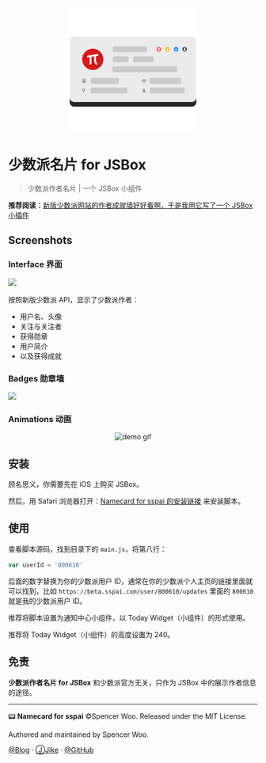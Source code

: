 <div align="center">
<img src="assets/sspai.png" alt="sspai" width="256px"/>
</div>

# 少数派名片 for JSBox

> 少数派作者名片 | 一个 JSBox 小组件

**推荐阅读：**[新版少数派网站的作者成就墙好好看啊，于是我用它写了一个 JSBox 小插件](https://beta.sspai.com/post/55562)

## Screenshots

### Interface 界面

![](https://i.loli.net/2019/07/09/5d23e6a1e772a64161.jpg)

按照新版少数派 API，显示了少数派作者：

- 用户名、头像
- 关注与关注者
- 获得勋章
- 用户简介
- 以及获得成就

### Badges 勋章墙

![](https://i.loli.net/2019/07/09/5d23e6d765fe096224.png)

### Animations 动画

<div align="center">
<img src="https://i.loli.net/2019/07/09/5d23e6f3e98cd77813.gif" width="600" alt="demo gif"/>
</div>

## 安装

顾名思义，你需要先在 iOS 上购买 JSBox。

然后，用 Safari 浏览器打开：[Namecard for sspai 的安装链接](https://xteko.com/redir?name=少数派作者名片&url=https://github.com/spencerwooo/jsbox-sspai-namecard/blob/master/.output/Namecard%20for%20sspai.box?raw=true) 来安装脚本。

## 使用

查看脚本源码，找到目录下的 `main.js`，将第八行：

```javascript
var userId = '800610'
```

后面的数字替换为你的少数派用户 ID，通常在你的少数派个人主页的链接里面就可以找到，比如 `https://beta.sspai.com/user/800610/updates` 里面的 `800610` 就是我的少数派用户 ID。

推荐将脚本设置为通知中心小组件，以 Today Widget（小组件）的形式使用。

推荐将 Today Widget（小组件）的高度设置为 240。

## 免责

**少数派作者名片 for JSBox** 和少数派官方无关，只作为 JSBox 中的展示作者信息的途径。

---

📟 **Namecard for sspai** ©Spencer Woo. Released under the MIT License.

Authored and maintained by Spencer Woo.

[@Blog](https://spencerwoo.com/) · [ⒿJike](https://web.okjike.com/user/4DDA0425-FB41-4188-89E4-952CA15E3C5E/post) · [@GitHub](https://github.com/spencerwooo)
